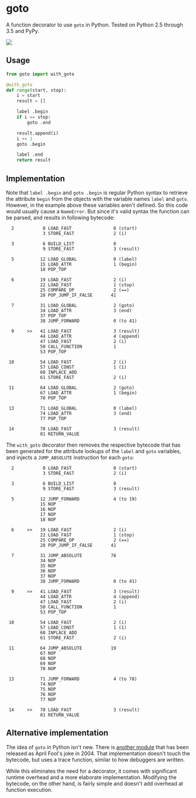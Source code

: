# goto

A function decorator to use `goto` in Python.
Tested on Python 2.5 through 3.5 and PyPy.

![](https://imgs.xkcd.com/comics/goto.png)

## Usage

```python
from goto import with_goto

@with_goto
def range(start, stop):
	i = start
	result = []

	label .begin
	if i == stop:
		goto .end

	result.append(i)
	i += 1
	goto .begin

	label .end
	return result
```

## Implementation

Note that `label .begin` and `goto .begin` is regular Python syntax to retrieve
the attribute `begin` from the objects with the variable names `label` and
`goto`. However, in the example above these variables aren't defined.
So this code would usually cause a `NameError`. But since it's valid
syntax the function can be parsed, and results in following bytecode:


```
  2           0 LOAD_FAST                0 (start)
              3 STORE_FAST               2 (i)

  3           6 BUILD_LIST               0
              9 STORE_FAST               3 (result)

  5          12 LOAD_GLOBAL              0 (label)
             15 LOAD_ATTR                1 (begin)
             18 POP_TOP

  6          19 LOAD_FAST                2 (i)
             22 LOAD_FAST                1 (stop)
             25 COMPARE_OP               2 (==)
             28 POP_JUMP_IF_FALSE       41

  7          31 LOAD_GLOBAL              2 (goto)
             34 LOAD_ATTR                3 (end)
             37 POP_TOP
             38 JUMP_FORWARD             0 (to 41)

  9     >>   41 LOAD_FAST                3 (result)
             44 LOAD_ATTR                4 (append)
             47 LOAD_FAST                2 (i)
             50 CALL_FUNCTION            1
             53 POP_TOP

 10          54 LOAD_FAST                2 (i)
             57 LOAD_CONST               1 (1)
             60 INPLACE_ADD
             61 STORE_FAST               2 (i)

 11          64 LOAD_GLOBAL              2 (goto)
             67 LOAD_ATTR                1 (begin)
             70 POP_TOP

 13          71 LOAD_GLOBAL              0 (label)
             74 LOAD_ATTR                3 (end)
             77 POP_TOP

 14          78 LOAD_FAST                3 (result)
             81 RETURN_VALUE
```

The `with_goto` decorator then removes the respective bytecode that has been
generated for the attribute lookups of the `label` and `goto` variables, and
injects a `JUMP_ABSOLUTE` instruction for each `goto`:

```
  2           0 LOAD_FAST                0 (start)
              3 STORE_FAST               2 (i)

  3           6 BUILD_LIST               0
              9 STORE_FAST               3 (result)

  5          12 JUMP_FORWARD             4 (to 19)
             15 NOP
             16 NOP
             17 NOP
             18 NOP

  6     >>   19 LOAD_FAST                2 (i)
             22 LOAD_FAST                1 (stop)
             25 COMPARE_OP               2 (==)
             28 POP_JUMP_IF_FALSE       41

  7          31 JUMP_ABSOLUTE           78
             34 NOP
             35 NOP
             36 NOP
             37 NOP
             38 JUMP_FORWARD             0 (to 41)

  9     >>   41 LOAD_FAST                3 (result)
             44 LOAD_ATTR                4 (append)
             47 LOAD_FAST                2 (i)
             50 CALL_FUNCTION            1
             53 POP_TOP

 10          54 LOAD_FAST                2 (i)
             57 LOAD_CONST               1 (1)
             60 INPLACE_ADD
             61 STORE_FAST               2 (i)

 11          64 JUMP_ABSOLUTE           19
             67 NOP
             68 NOP
             69 NOP
             70 NOP

 13          71 JUMP_FORWARD             4 (to 78)
             74 NOP
             75 NOP
             76 NOP
             77 NOP

 14     >>   78 LOAD_FAST                3 (result)
             81 RETURN_VALUE
```

## Alternative implementation

The idea of `goto` in Python isn't new.
There is [another module](http://entrian.com/goto/) that has been released
as April Fool's joke in 2004. That implementation doesn't touch the bytecode,
but uses a trace function, similar to how debuggers are written.

While this eliminates the need for a decorator, it comes with significant
runtime overhead and a more elaborate implementation. Modifying the bytecode,
on the other hand, is fairly simple and doesn't add overhead at function
execution.
